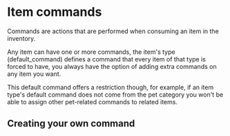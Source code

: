 # Item commands

Commands are actions that are performed when consuming an item in the inventory.

Any item can have one or more commands, the item's type (default_command) defines a command that every item of that type is forced
to have, you always have the option of adding extra commands on any item you want.

This default command offers a restriction though, for example, if an item type's default command does not come
from the pet category you won't be able to assign other pet-related commands to related items.

## Creating your own command


